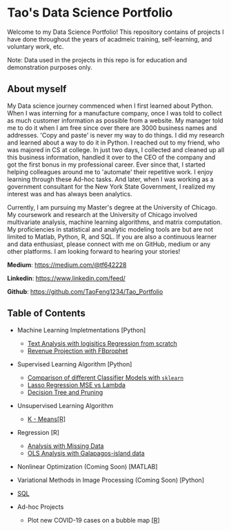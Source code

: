 # Tao's Data Science Portfolio

Welcome to my Data Science Portfolio! This repository contains of projects I have done throughout the years of acadmeic training, self-learning, and voluntary work, etc.

Note: Data used in the projects in this repo is for education and demonstration purposes only.

## About myself

My Data science journey commenced when I first learned about Python. When I was interning for a manufacture company, once I was told to collect as much customer information as possible from a website. My manager told me to do it when I am free since over there are 3000 business names and addresses. 'Copy and paste' is never my way to do things. I did my research and learned about a way to do it in Python. I reached out to my friend, who was majored in CS at college. In just two days, I collected and cleaned up all this business information, handled it over to the CEO of the company and got the first bonus in my professional career. Ever since that, I started helping colleagues around me to 'automate' their repetitive work. I enjoy learning through these Ad-hoc tasks. And later, when I was working as a government consultant for the New York State Government, I realized my interest was and has always been analytics. 

Currently, I am pursuing my Master's degree at the University of Chicago. My coursework and research at the University of Chicago involved multivariate analysis, machine learning algorithms, and matrix computation. My proficiencies in statistical and analytic modeling tools are but are not limited to Matlab, Python, R, and SQL. If you are also a continuous learner and data enthusiast, please connect with me on GitHub, medium or any other platforms. I am looking forward to hearing your stories!

**Medium**: https://medium.com/@tf642228

**Linkedin**: https://www.linkedin.com/feed/

**Github**: https://github.com/TaoFeng1234/Tao_Portfolio



## Table of Contents 
  
* Machine Learning Impletmentations [Python]
  * [Text Analysis with logisitics Regression from scratch](https://medium.com/@tf642228/text-analysis-with-logistics-linear-model-in-python-35ceeb57f74c)
  * [Revenue Projection with FBprophet](ProfitProjection.pdf)
  
* Supervised Learning Algorithm [Python]
  * [Comparison of different Classifier Models with `sklearn`](https://github.com/TaoFeng1234/Tao_Portfolio/blob/master/CompraisonofClassifers.ipynb)
  * [Lasso Regression MSE vs Lambda](https://github.com/TaoFeng1234/Tao_Portfolio/blob/master/LassoEstimate.ipynb)
  * [Decision Tree and Pruning](https://github.com/TaoFeng1234/Tao_Portfolio/blob/master/DecisionTreePruning.ipynb)
  
* Unsupervised Learning Algorithm
  
  * [K - Means[R]](https://rpubs.com/tf642228/665000)

* Regression [R]
  
  * [Analysis with Missing Data](https://rpubs.com/tf642228/648385)
  * [OLS Analysis with Galapagos-island data](https://rpubs.com/tf642228/657767)

* Nonlinear Optimization (Coming Soon) [MATLAB]

* Variational Methods in Image Processing (Coming Soon) [Python]

* [SQL](https://github.com/TaoFeng1234/Tao_Portfolio/blob/master/SQL_Practice.pdf)

* Ad-hoc Projects 

  * Plot new COVID-19 cases on a bubble map [[R]](https://github.com/TaoFeng1234/Tao_Portfolio/blob/master/MiniProjects/co-vid19%20cases.Rmd)
    
